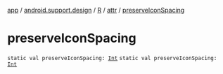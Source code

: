 [app](../../../index.md) / [android.support.design](../../index.md) / [R](../index.md) / [attr](index.md) / [preserveIconSpacing](.)

# preserveIconSpacing

`static val preserveIconSpacing: `[`Int`](https://kotlinlang.org/api/latest/jvm/stdlib/kotlin/-int/index.html)
`static val preserveIconSpacing: `[`Int`](https://kotlinlang.org/api/latest/jvm/stdlib/kotlin/-int/index.html)